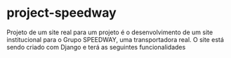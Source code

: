 # project-speedway
 Projeto de um site real para um projeto é o desenvolvimento de um site institucional para o Grupo SPEEDWAY, uma transportadora real. O site está sendo criado com Django e terá as seguintes funcionalidades
